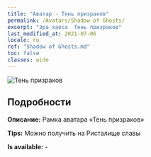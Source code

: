 ```yaml
---
title: "Аватар - Тень призраков"
permalink: /Avatars/Shadow of Ghosts/
excerpt: "Эра хаоса  Тень призраков"
last_modified_at: 2021-07-06
locale: ru
ref: "Shadow of Ghosts.md"
toc: false
classes: wide
---
```

 ![Тень призраков](/images/a/avatarFrame_78.png)

## Подробности

 **Описание:** Рамка аватара «Тень призраков» 

 **Tips:** Можно получить на Ристалище славы 

 **Is available:**  - 

